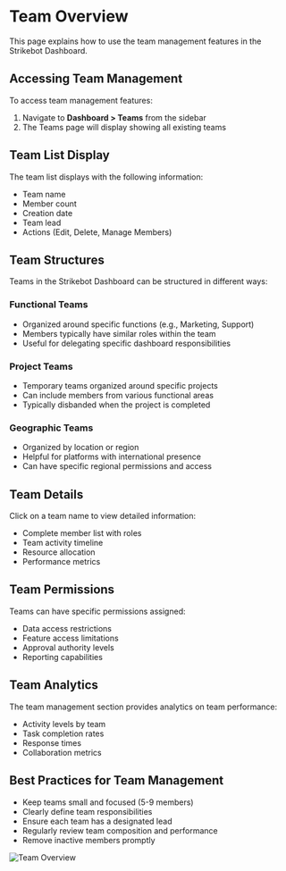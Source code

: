 # Team Overview

This page explains how to use the team management features in the Strikebot Dashboard.

## Accessing Team Management

To access team management features:

1. Navigate to **Dashboard > Teams** from the sidebar
2. The Teams page will display showing all existing teams

## Team List Display

The team list displays with the following information:

- Team name
- Member count
- Creation date
- Team lead
- Actions (Edit, Delete, Manage Members)

## Team Structures

Teams in the Strikebot Dashboard can be structured in different ways:

### Functional Teams
- Organized around specific functions (e.g., Marketing, Support)
- Members typically have similar roles within the team
- Useful for delegating specific dashboard responsibilities

### Project Teams
- Temporary teams organized around specific projects
- Can include members from various functional areas
- Typically disbanded when the project is completed

### Geographic Teams
- Organized by location or region
- Helpful for platforms with international presence
- Can have specific regional permissions and access

## Team Details

Click on a team name to view detailed information:

- Complete member list with roles
- Team activity timeline
- Resource allocation
- Performance metrics

## Team Permissions

Teams can have specific permissions assigned:

- Data access restrictions
- Feature access limitations
- Approval authority levels
- Reporting capabilities

## Team Analytics

The team management section provides analytics on team performance:

- Activity levels by team
- Task completion rates
- Response times
- Collaboration metrics

## Best Practices for Team Management

- Keep teams small and focused (5-9 members)
- Clearly define team responsibilities
- Ensure each team has a designated lead
- Regularly review team composition and performance
- Remove inactive members promptly

![Team Overview](../assets/images/team-overview.png)
